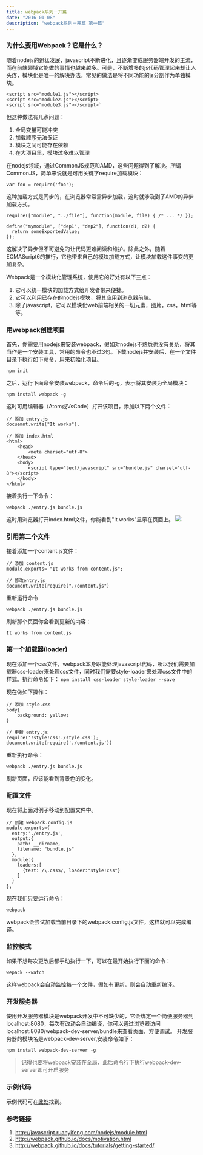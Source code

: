 ```yaml
---
title: webpack系列－开篇
date: "2016-01-08"
description: "webpack系列－开篇 第一篇"
---
```

### 为什么要用Webpack？它是什么？
随着nodejs的迅猛发展，javascript不断进化，且逐渐变成服务器端开发的主流，而在前端领域它能做的事情也越来越多。可是，不断增多的js代码管理起来却让人头疼，模块化是唯一的解决办法，常见的做法是将不同功能的js分割作为单独模块。
```
<script src="module1.js"></script>
<script src="module2.js"></script>
<script src="module3.js"></script>`
```
但这种做法有几点问题：
1. 全局变量可能冲突
2. 加载顺序无法保证
3. 模块之间可能存在依赖
4. 在大项目里，模块过多难以管理

在nodejs领域，通过CommonJS规范和AMD，这些问题得到了解决。所谓CommonJS，简单来说就是可用关键字require加载模块：

```
var foo = require('foo');
```
这种加载方式是同步的，在浏览器常常需异步加载，这时就涉及到了AMD的异步加载方式。
```
require(["module", "../file"], function(module, file) { /* ... */ });

define("mymodule", ["dep1", "dep2"], function(d1, d2) {
  return someExportedValue;
});
```

这解决了异步但不可避免的让代码更难阅读和维护。除此之外，随着ECMAScript6的推行，它也带来自己的模块加载方式，让模块加载这件事变的更加复杂。

Webpack是一个模块化管理系统，使用它的好处有以下三点：
1. 它可以统一模块的加载方式给开发者带来便捷。
2. 它可以利用已存在的nodejs模块，将其应用到浏览器前端。
3. 除了javascript，它可以模块化web前端相关的一切元素，图片，css，html等等。

### 用webpack创建项目
首先，你需要用nodejs来安装webpack，假如对nodejs不熟悉也没有关系，将其当作是一个安装工具，常用的命令也不过3句。下载nodejs并安装后，在一个文件目录下执行如下命令，用来初始化项目。
```
npm init
```

之后，运行下面命令安装webpack，命令后的-g，表示将其安装为全局模块：
```
npm install webpack -g
```

这时可用编辑器（Atom或VsCode）打开该项目，添加以下两个文件：
```
// 添加 entry.js
docuemnt.write("It works").
```

```
// 添加 index.html
<html>
    <head>
        <meta charset="utf-8">
    </head>
    <body>
        <script type="text/javascript" src="bundle.js" charset="utf-8"></script>
    </body>
</html>
```

接着执行一下命令：
```
webpack ./entry.js bundle.js
```

这时用浏览器打开index.html文件，你能看到"It works"显示在页面上。
![](http://7xtbg7.com2.z0.glb.clouddn.com/webpack1-1)

### 引用第二个文件
接着添加一个content.js文件：

```
// 添加 content.js
module.exports= "It works from content.js";
```

```
// 修改entry.js
document.write(require("./content.js")
```

重新运行命令
```
webpack ./entry.js bundle.js
```

刷新那个页面你会看到更新的内容：
```
It works from content.js
```

### 第一个加载器(loader)
现在添加一个css文件，webpack本身职能处理javascript代码，所以我们需要加载器css-loader来处理css文件，同时我们需要style-loader来处理css文件中的样式。执行命令如下：
`npm install css-loader style-loader --save`

现在做如下操作：
```
// 添加 style.css
body{
	background: yellow;
}
```

```
// 更新 entry.js
require('!style!css!./style.css');
document.write(require('./content.js'))
```

重新执行命令：
```
webpack ./entry.js bundle.js
```

刷新页面，应该能看到背景色的变化。

### 配置文件
现在将上面对例子移动到配置文件中。

```
// 创建 webpack.config.js
module.exports={
  entry:'./entry.js',
  output:{
    path: __dirname,
    filename: "bundle.js"
  },
  module:{
    loaders:[
      {test: /\.css$/, loader:"style!css"}
    ]
  }
};
```

现在我们只要运行命令：
```
webpack
```

webpack会尝试加载当前目录下的webpack.config.js文件，这样就可以完成编译。

### 监控模式
如果不想每次更改后都手动执行一下，可以在最开始执行下面的命令：
```
wepack --watch
```

这样webpack会自动监控每一个文件，假如有更新，则会自动重新编译。

### 开发服务器
使用开发服务器模块是webpack开发中不可缺少的，它会绑定一个简便服务器到localhost:8080，每次有改动会自动编译，你可以通过浏览器访问localhost:8080/webpack-dev-server/bundle来查看页面，方便调试。
开发服务器的模块名是webpack-dev-server,安装命令如下：
```
npm install webpack-dev-server -g
```

> 记得也要将webpack安装在全局，此后命令行下执行webpack-dev-server即可开启服务

### 示例代码
示例代码可在[此处](https://github.com/twomeetings/webpackExample)找到。

### 参考链接
1. http://javascript.ruanyifeng.com/nodejs/module.html
2. http://webpack.github.io/docs/motivation.html
3. http://webpack.github.io/docs/tutorials/getting-started/
